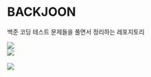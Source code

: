 # BACKJOON

백준 코딩 테스트 문제들을 풀면서 정리하는 레포지토리

<div align="left">
	<img src="https://img.shields.io/badge/javascript-#F7DF1E?style=flat&logo=javascript&logoColor=white" />
</div>
<img src="https://github-readme-stats.vercel.app/api/top-langs/?username=ohs6006&layout=compact"><br><br>
<img src="https://github-readme-stats.vercel.app/api?username=ohs6006&show_icons=true">

